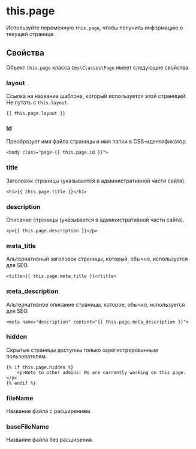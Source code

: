 # this.page

Используйте переменную `this.page`, чтобы получить информацию о текущей странице.

## Свойства

Объект `this.page` класса `Cms\Classes\Page` имеет следующие свойства.

### layout

Ссылка на название шаблона, который используется этой страницей. Не путать с `this.layout`.

```twig
{{ this.page.layout }}
```

### id

Преобразует имя файла страницы и имя папки в CSS-идентификатор.

```twig
<body class="page-{{ this.page.id }}">
```

### title

Заголовок страницы (указывается в административной части сайта).

```twig
<h1>{{ this.page.title }}</h1>
```

### description

Описание страницы (указывается в административной части сайта).

```twig
<p>{{ this.page.description }}</p>
```

### meta_title

Альтернативный заголовок страницы, который, обычно, используется для SEO.

```twig
<title>{{ this.page.meta_title }}</title>
```

### meta_description

Альтернативное описание страницы, которое, обычно, используется для SEO.

```twig
<meta name="description" content="{{ this.page.meta_description }}">
```

### hidden

Скрытые страницы доступны только зарегистрированным пользователям.

```twig
{% if this.page.hidden %}
    <p>Note to other admins: We are currently working on this page.</p>
{% endif %}
```

### fileName

Название файла с расширением.

### baseFileName

Название файла без расширения.
